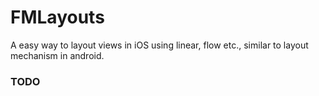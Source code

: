 # FMLayouts
A easy way to layout views in iOS using linear, flow etc., similar to layout mechanism in android.

### TODO